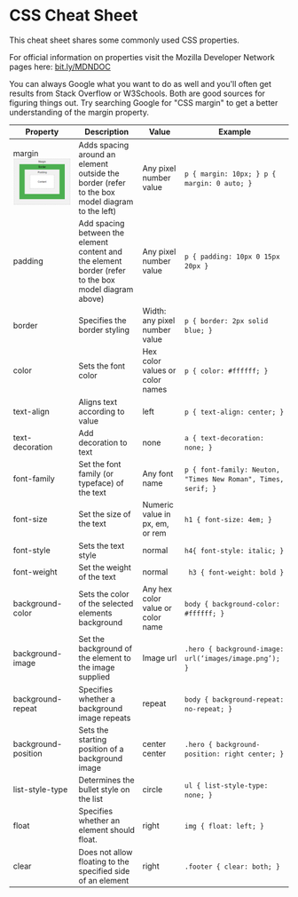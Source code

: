 # CSS Cheat Sheet

This cheat sheet shares some commonly used CSS properties. 

For official information on properties visit the Mozilla Developer Network pages here: [bit.ly/MDNDOC](http://bit.ly/MDNDOC)

You can always Google what you want to do as well and you'll often get results from Stack Overflow or W3Schools.  Both are good sources for figuring things out.  Try searching Google for "CSS margin" to get a better understanding of the margin property.

| Property | Description | Value | Example |
| --- | --- | --- | --- |
| margin![box model diagram](images/box-model.png) | Adds spacing around an element outside the border (refer to the box model diagram to the left) | Any pixel number value | `p { margin: 10px; } p { margin: 0 auto; }` |
| padding | Add spacing between the element content and the element border (refer to the box model diagram above) | Any pixel number value | `p { padding: 10px 0 15px 20px }` |
| border | Specifies the border styling | Width: any pixel number value | `p { border: 2px solid blue; }` |
| color | Sets the font color | Hex color values or color names | `p { color: #ffffff; }` |
| text-align | Aligns text according to value | left | `p { text-align: center; }` |
| text-decoration | Add decoration to text | none | `a { text-decoration: none; }` |
| font-family | Set the font family (or typeface) of the text | Any font name | `p { font-family: Neuton, "Times New Roman", Times, serif; }` |
| font-size | Set the size of the text | Numeric value in px, em, or rem | `h1 { font-size: 4em; }` |
| font-style | Sets the text style | normal | `h4{ font-style: italic; }` |
| font-weight | Set the weight of the text | normal |` h3 { font-weight: bold }` |
| background-color | Sets the color of the selected elements background | Any hex color value or color name | `body { background-color: #ffffff; }` |
| background-image | Set the background of the element to the image supplied | Image url | `.hero { background-image: url(‘images/image.png’); }` |
| background-repeat | Specifies whether a background image repeats | repeat | `body { background-repeat: no-repeat; }`|
| background-position | Sets the starting position of a background image | center center | `.hero { background-position: right center; }` |
| list-style-type | Determines the bullet style on the list | circle | `ul { list-style-type: none; }` |
| float | Specifies whether an element should float. | right | `img { float: left; }` |
| clear | Does not allow floating to the specified side of an element | right | `.footer { clear: both; }` |